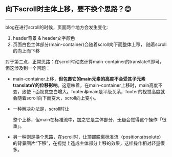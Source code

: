 ## 向下scroll时主体上移，要不换个思路？😊
---

blog在进行scroll的时候，页面两个地方会发生变化:

1. header背景 & header文字颜色
2. 页面白色主体部分(main-container)会随着scroll向下而整体上移， 随着scroll的向上而下移

对于第二点，正常思路：在scroll时动态计算main-container的translateY即可，但这涉及到一个问题：  

*  main-container上移，**但包裹它的main元素的高度不会受其子元素translateY的位移影响**。这意味着，在main-container上移时，main高度不变，致使下面视觉空白增大。footer与main是平级关系，footer的视觉高度就会随着scroll向下而变大，scroll向上变小。  

*  一种解决办法是，scroll时让<main>整个上移，但main在标准流中，加之它是主体部分，无疑会觉得这个操作「很重」。  

*  另一种则是换个思路，在scroll时，让顶部脱离标准流（position:absolute）的背景图片“下移”，在视觉上造成主体部分上移的效果，这样操作相对轻量很多。


